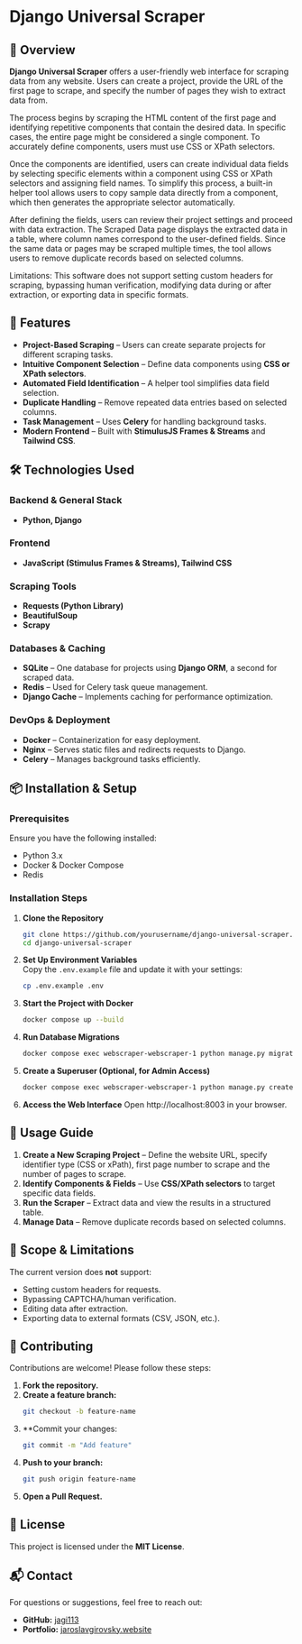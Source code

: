 # Django Universal Scraper  

## 🚀 Overview  
**Django Universal Scraper** offers a user-friendly web interface for scraping data from any website. Users can create a project, provide the URL of the first page to scrape, and specify the number of pages they wish to extract data from.

The process begins by scraping the HTML content of the first page and identifying repetitive components that contain the desired data. In specific cases, the entire page might be considered a single component. To accurately define components, users must use CSS or XPath selectors.

Once the components are identified, users can create individual data fields by selecting specific elements within a component using CSS or XPath selectors and assigning field names. To simplify this process, a built-in helper tool allows users to copy sample data directly from a component, which then generates the appropriate selector automatically.

After defining the fields, users can review their project settings and proceed with data extraction. The Scraped Data page displays the extracted data in a table, where column names correspond to the user-defined fields. Since the same data or pages may be scraped multiple times, the tool allows users to remove duplicate records based on selected columns.

Limitations:
This software does not support setting custom headers for scraping, bypassing human verification, modifying data during or after extraction, or exporting data in specific formats. 

## 🌟 Features  
- **Project-Based Scraping** – Users can create separate projects for different scraping tasks.  
- **Intuitive Component Selection** – Define data components using **CSS or XPath selectors**.  
- **Automated Field Identification** – A helper tool simplifies data field selection.  
- **Duplicate Handling** – Remove repeated data entries based on selected columns.  
- **Task Management** – Uses **Celery** for handling background tasks.  
- **Modern Frontend** – Built with **StimulusJS Frames & Streams** and **Tailwind CSS**.  

## 🛠️ Technologies Used  

### **Backend & General Stack**  
- **Python, Django**  

### **Frontend**  
- **JavaScript (Stimulus Frames & Streams), Tailwind CSS**  

### **Scraping Tools**  
- **Requests (Python Library)**  
- **BeautifulSoup**  
- **Scrapy**  

### **Databases & Caching**  
- **SQLite** – One database for projects using **Django ORM**, a second for scraped data.  
- **Redis** – Used for Celery task queue management.  
- **Django Cache** – Implements caching for performance optimization.  

### **DevOps & Deployment**  
- **Docker** – Containerization for easy deployment.  
- **Nginx** – Serves static files and redirects requests to Django.  
- **Celery** – Manages background tasks efficiently.  

## 📦 Installation & Setup  

### **Prerequisites**  
Ensure you have the following installed:  
- Python 3.x  
- Docker & Docker Compose  
- Redis  

### **Installation Steps**  

1. **Clone the Repository**  
   ```sh
   git clone https://github.com/yourusername/django-universal-scraper.git
   cd django-universal-scraper
   ```

2. **Set Up Environment Variables**  
   Copy the `.env.example` file and update it with your settings:  
   ```sh
   cp .env.example .env
   ```

3. **Start the Project with Docker** 
    ``` sh
    docker compose up --build
    ```

4. **Run Database Migrations**
    ```sh
    docker compose exec webscraper-webscraper-1 python manage.py migrate
    ```

5. **Create a Superuser (Optional, for Admin Access)**
    ```sh
    docker compose exec webscraper-webscraper-1 python manage.py createsuperuser
    ```

6. **Access the Web Interface**
Open http://localhost:8003 in your browser.



## 📖 Usage Guide  

1. **Create a New Scraping Project** – Define the website URL, specify identifier type (CSS or xPath), first page number to scrape and the number of pages to scrape.  
2. **Identify Components & Fields** – Use **CSS/XPath selectors** to target specific data fields.  
3. **Run the Scraper** – Extract data and view the results in a structured table.  
4. **Manage Data** – Remove duplicate records based on selected columns.  



## 🚫 Scope & Limitations  

The current version does **not** support:  

- Setting custom headers for requests.  
- Bypassing CAPTCHA/human verification.  
- Editing data after extraction.  
- Exporting data to external formats (CSV, JSON, etc.).  


## 🤝 Contributing  

Contributions are welcome! Please follow these steps:  

1. **Fork the repository.**  
2. **Create a feature branch:**  
   ```sh
   git checkout -b feature-name
   ```
3. **Commit your changes: 
   ```sh
   git commit -m "Add feature"
   ```
4. **Push to your branch:**  
   ```sh
   git push origin feature-name
   ```
5. **Open a Pull Request.**  


## 📜 License  
This project is licensed under the **MIT License**.  


## 📬 Contact  
For questions or suggestions, feel free to reach out:  

- **GitHub:** [jagi113](https://github.com/jagi113)  
- **Portfolio:** [jaroslavgirovsky.website](https://jaroslavgirovsky.website)  
